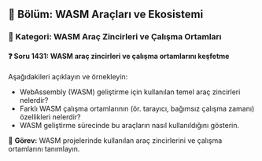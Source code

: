 ## 📘 Bölüm: WASM Araçları ve Ekosistemi
### 🔹 Kategori: WASM Araç Zincirleri ve Çalışma Ortamları
#### ❓ Soru 1431: WASM araç zincirleri ve çalışma ortamlarını keşfetme

Aşağıdakileri açıklayın ve örnekleyin:

- WebAssembly (WASM) geliştirme için kullanılan temel araç zincirleri nelerdir?
- Farklı WASM çalışma ortamlarının (ör. tarayıcı, bağımsız çalışma zamanı) özellikleri nelerdir?
- WASM geliştirme sürecinde bu araçların nasıl kullanıldığını gösterin.

🔧 **Görev:** WASM projelerinde kullanılan araç zincirlerini ve çalışma ortamlarını tanımlayın.
